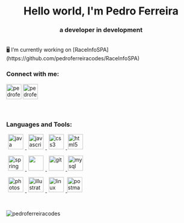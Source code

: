 <h1 align="center">Hello world, I'm Pedro Ferreira</h1>
<h3 align="center">a developer in development</h3>
<br>
🖥️ I’m currently working on [RaceInfoSPA](https://github.com/pedroferreiracodes/RaceInfoSPA)
<br>
<h3 align="left">Connect with me:</h3>
<p align="left">
<a href="https://linkedin.com/in/pedroferreiracodes" target="blank"><img src="https://upload.wikimedia.org/wikipedia/commons/thumb/f/f8/LinkedIn_icon_circle.svg/2048px-LinkedIn_icon_circle.svg.png" alt="pedroferreiracodes" height="40" width="40" /></a>
 <a href="mailto:pedroferreiracodes@gmail.com" target="blank"><img src="https://static.vecteezy.com/system/resources/previews/016/716/465/original/gmail-icon-free-png.png" alt="pedroferreiracodes" height="40" width="40" /></a>
</p>
<br>
<h3 align="left">Languages and Tools:</h3>
<p align="left">
<a href="https://www.java.com" target="_blank" rel="noreferrer"> <img src="https://static-00.iconduck.com/assets.00/java-icon-256x256-k4ufhihr.png" alt="java" width="40" height="40" hspace="5"/> </a>
 <a href="https://developer.mozilla.org/en-US/docs/Web/JavaScript" target="_blank" rel="noreferrer"> <img src="https://www.chapter247.com/wp-content/uploads/2019/11/110-1106837_proj4js-by-proj4js-javascript-icon-logo-png-clipart.png" alt="javascript" width="40" height="40" hspace="5"/>
<a href="https://www.w3schools.com/css/" target="_blank" rel="noreferrer"> <img src="https://static-00.iconduck.com/assets.00/file-type-css-icon-1806x2048-r5fwjl3p.png" alt="css3" width="40" height="40" hspace="5"/> </a>
<a href="https://www.w3.org/html/" target="_blank" rel="noreferrer"> <img src="https://upload.wikimedia.org/wikipedia/commons/thumb/3/38/HTML5_Badge.svg/1024px-HTML5_Badge.svg.png" alt="html5" width="40" height="40" hspace="2"/> </a>

<a href="https://spring.io/" target="_blank" rel="noreferrer"> <img src="https://miro.medium.com/v2/resize:fit:500/1*AbiX4LwtSNozoyfypcKvEg.png" alt="spring" width="40" height="40" hspace="5"/> </a> 
<a href="https://nodejs.org" target="_blank" rel="noreferrer"> <img src="https://static-00.iconduck.com/assets.00/nodejs-icon-2048x2048-rueyo8fw.png" width="40" height="40" hspace="5"/> </a>
<a href="https://git-scm.com/" target="_blank" rel="noreferrer"> <img src="https://www.vectorlogo.zone/logos/git-scm/git-scm-icon.svg" alt="git" width="40" height="40" hspace="5"/> </a>
<a href="https://www.mysql.com/" target="_blank" rel="noreferrer"> <img src="https://cdn-icons-png.flaticon.com/256/919/919836.png" alt="mysql" width="40" height="40" hspace="2"/> </a> 

<a href="https://www.photoshop.com/en" target="_blank" rel="noreferrer"> <img src="https://upload.wikimedia.org/wikipedia/commons/thumb/a/af/Adobe_Photoshop_CC_icon.svg/2101px-Adobe_Photoshop_CC_icon.svg.png" alt="photoshop" width="40" height="40" hspace="5"/> </a>
<a href="https://www.adobe.com/in/products/illustrator.html" target="_blank" rel="noreferrer"> <img src="https://upload.wikimedia.org/wikipedia/commons/thumb/f/fb/Adobe_Illustrator_CC_icon.svg/2101px-Adobe_Illustrator_CC_icon.svg.png" alt="illustrator" width="40" height="40" hspace="5"/> </a> 
<a href="https://www.linux.org/" target="_blank" rel="noreferrer"> <img src="https://static-00.iconduck.com/assets.00/linux-icon-2048x2048-sy06t4un.png" alt="linux" width="40" height="40" hspace="5"/> </a>
<a href="https://postman.com" target="_blank" rel="noreferrer"> <img src="https://www.vectorlogo.zone/logos/getpostman/getpostman-icon.svg" alt="postman" width="40" height="40"/> </a>
</p>
<br>
<p><img align="center" src="https://github-readme-stats.vercel.app/api/top-langs?username=pedroferreiracodes&show_icons=true&locale=en&layout=compact" alt="pedroferreiracodes" /></p>

